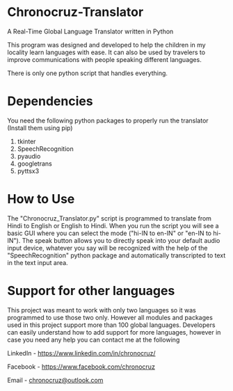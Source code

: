 # Chronocruz-Translator
A Real-Time Global Language Translator written in Python

This program was designed and developed to help the children in my locality learn languages with ease.
It can also be used by travelers to improve communications with people speaking different languages.

There is only one python script that handles everything.

# Dependencies
You need the following python packages to properly run the translator (Install them using pip)
1. tkinter
2. SpeechRecognition
3. pyaudio
4. googletrans
5. pyttsx3

# How to Use
The "Chronocruz_Translator.py" script is programmed to translate from Hindi to English or English to Hindi.
When you run the script you will see a basic GUI where you can select the mode ("hi-IN to en-IN" or "en-IN to hi-IN").
The speak button allows you to directly speak into your default audio input device, whatever you say will be recognized with the help of the "SpeechRecognition" python package and automatically transcripted to text in the text input area.

# Support for other languages
This project was meant to work with only two languages so it was programmed to use those two only.
However all modules and packages used in this project support more than 100 global languages.
Developers can easily understand how to add support for more languages, however in case you need any help you can contact me at the following

LinkedIn - https://www.linkedin.com/in/chronocruz/

Facebook - https://www.facebook.com/chronocruz

Email    - chronocruz@outlook.com
